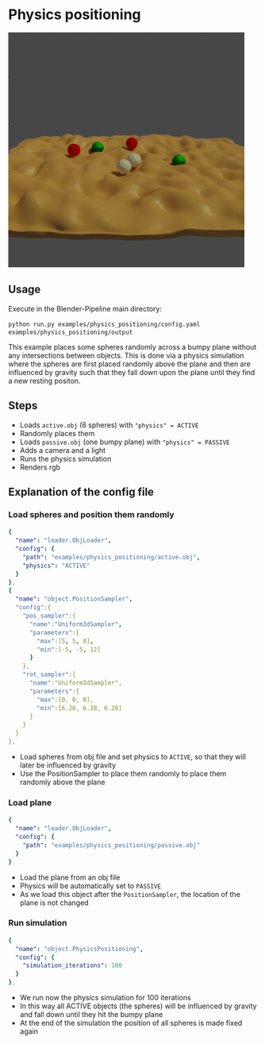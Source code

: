 # Physics positioning

![](rendering.png)

## Usage

Execute in the Blender-Pipeline main directory:

```
python run.py examples/physics_positioning/config.yaml examples/physics_positioning/output
```

This example places some spheres randomly across a bumpy plane without any intersections between objects.
This is done via a physics simulation where the spheres are first placed randomly above the plane and then are influenced by gravity such that they fall down upon the plane until they find a new resting positon.

## Steps

* Loads `active.obj` (6 spheres) with `"physics" = ACTIVE`
* Randomly places them
* Loads `passive.obj` (one bumpy plane) with `"physics" = PASSIVE`
* Adds a camera and a light
* Runs the physics simulation
* Renders rgb

## Explanation of the config file

### Load spheres and position them randomly
```yaml
{
  "name": "loader.ObjLoader",
  "config": {
    "path": "examples/physics_positioning/active.obj",
    "physics": "ACTIVE"
  }
},
{
  "name": "object.PositionSampler",
  "config":{
    "pos_sampler":{
      "name":"Uniform3dSampler",
      "parameters":{
        "max":[5, 5, 8],
        "min":[-5, -5, 12]
      }
    },
    "rot_sampler":{
      "name":"Uniform3dSampler",
      "parameters":{
        "max":[0, 0, 0],
        "min":[6.28, 6.28, 6.28]
      }
    }
  }
},
```

* Load spheres from obj file and set physics to `ACTIVE`, so that they will later be influenced by gravity
* Use the PositionSampler to place them randomly to place them randomly above the plane
 
 
### Load plane

```yaml
{
  "name": "loader.ObjLoader",
  "config": {
    "path": "examples/physics_positioning/passive.obj"
  }
}
```

* Load the plane from an obj file 
* Physics will be automatically set to `PASSIVE`
* As we load this object after the `PositionSampler`, the location of the plane is not changed

### Run simulation

```yaml
{
  "name": "object.PhysicsPositioning",
  "config": {
    "simulation_iterations": 100
  }
},
```

* We run now the physics simulation for 100 iterations
* In this way all ACTIVE objects (the spheres) will be influenced by gravity and fall down until they hit the bumpy plane
* At the end of the simulation the position of all spheres is made fixed again